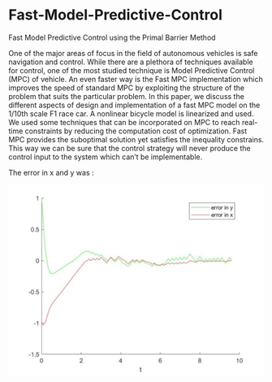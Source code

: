 # Fast-Model-Predictive-Control
Fast Model Predictive Control using the Primal Barrier Method


One of the major areas of focus in the field of
autonomous vehicles is safe navigation and control. While there
are a plethora of techniques available for control, one of the most
studied technique is Model Predictive Control (MPC) of vehicle.
An even faster way is the Fast MPC implementation which
improves the speed of standard MPC by exploiting the structure
of the problem that suits the particular problem. In this paper,
we discuss the different aspects of design and implementation
of a fast MPC model on the 1/10th scale F1 race car. A nonlinear
bicycle model is linearized and used. We used
 some techniques that can be incorporated on MPC to
reach real-time constraints by reducing the computation cost
of optimization. Fast MPC provides the suboptimal solution yet
satisfies the inequality constrains. This way we can be sure that
the control strategy will never produce the control input to the
system which can’t be implementable.

The error in x and y was : 

![Alt text](https://github.com/aykatpatal/Fast-Model-Predictive-Control/blob/master/error_x.jpg)
